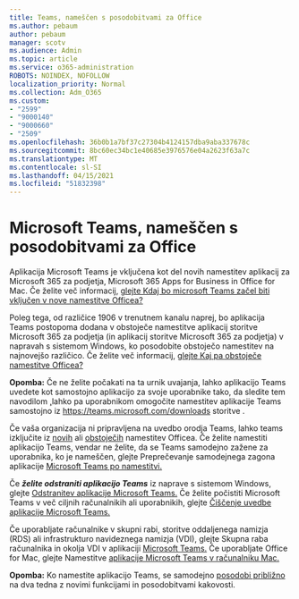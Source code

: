 ```yaml
---
title: Teams, nameščen s posodobitvami za Office
ms.author: pebaum
author: pebaum
manager: scotv
ms.audience: Admin
ms.topic: article
ms.service: o365-administration
ROBOTS: NOINDEX, NOFOLLOW
localization_priority: Normal
ms.collection: Adm_O365
ms.custom:
- "2599"
- "9000140"
- "9000660"
- "2509"
ms.openlocfilehash: 36b0b1a7bf37c27304b4124157dba9aba337678c
ms.sourcegitcommit: 8bc60ec34bc1e40685e3976576e04a2623f63a7c
ms.translationtype: MT
ms.contentlocale: sl-SI
ms.lasthandoff: 04/15/2021
ms.locfileid: "51832398"
---
```

# <a name="microsoft-teams-installed-with-office-updates"></a>Microsoft Teams, nameščen s posodobitvami za Office

Aplikacija Microsoft Teams je  vključena kot del novih namestitev aplikacij za Microsoft 365 za podjetja, Microsoft 365 Apps for Business in Office for Mac. Če želite več informacij, [glejte Kdaj bo microsoft Teams začel biti vključen v nove namestitve Officea?](https://docs.microsoft.com/deployoffice/teams-install#when-will-microsoft-teams-start-being-included-with-new-installations-of-microsoft-365-apps)

Poleg tega, od različice 1906 v trenutnem kanalu naprej, bo aplikacija Teams postopoma dodana v obstoječe namestitve aplikacij storitve Microsoft 365 za podjetja (in aplikacij storitve Microsoft 365 za podjetja) v napravah s sistemom Windows, ko posodobite obstoječo namestitev na najnovejšo različico.  Če želite več informacij, [glejte Kaj pa obstoječe namestitve Officea?](https://docs.microsoft.com/deployoffice/teams-install#what-about-existing-installations-of-microsoft-365-apps)

**Opomba:** Če ne želite počakati na ta urnik uvajanja, lahko aplikacijo Teams uvedete kot samostojno aplikacijo za svoje uporabnike tako, da sledite tem navodilom [,](https://docs.microsoft.com/MicrosoftTeams/msi-deployment)lahko pa uporabnikom omogočite namestitev aplikacije Teams samostojno iz https://teams.microsoft.com/downloads storitve .

Če vaša organizacija ni pripravljena na uvedbo  orodja Teams, lahko teams izključite iz [novih](https://docs.microsoft.com/deployoffice/teams-install#how-to-exclude-microsoft-teams-from-new-installations-of-microsoft-365-apps) ali [obstoječih](https://docs.microsoft.com/deployoffice/teams-install#use-group-policy-to-control-the-installation-of-microsoft-teams) namestitev Officea. Če želite namestiti aplikacijo Teams, vendar ne želite, da se Teams samodejno zažene za uporabnika, ko je nameščen, glejte Preprečevanje samodejnega zagona aplikacije [Microsoft Teams po namestitvi.](https://docs.microsoft.com/deployoffice/teams-install#use-group-policy-to-prevent-microsoft-teams-from-starting-automatically-after-installation)

Če ***želite odstraniti aplikacijo Teams*** iz naprave s sistemom Windows, glejte [Odstranitev aplikacije Microsoft Teams.](https://support.office.com/article/uninstall-microsoft-teams-3b159754-3c26-4952-abe7-57d27f5f4c81) Če želite počistiti Microsoft Teams v več ciljnih računalnikih ali uporabnikih, glejte [Čiščenje uvedbe aplikacije Microsoft Teams.](https://docs.microsoft.com/microsoftteams/scripts/powershell-script-teams-deployment-clean-up)

Če uporabljate računalnike v skupni rabi, storitve oddaljenega namizja (RDS) ali infrastrukturo navideznega namizja (VDI), glejte Skupna raba računalnika in okolja VDI v aplikaciji [Microsoft Teams.](https://docs.microsoft.com/deployoffice/teams-install#shared-computer-and-vdi-environments-with-microsoft-teams) Če uporabljate Office for Mac, glejte Namestitve [aplikacije Microsoft Teams v računalniku Mac.](https://docs.microsoft.com/deployoffice/teams-install#microsoft-teams-installations-on-a-mac)

**Opomba:** Ko namestite aplikacijo Teams, se samodejno [posodobi približno](https://docs.microsoft.com/deployoffice/teams-install#feature-and-quality-updates-for-microsoft-teams) na dva tedna z novimi funkcijami in posodobitvami kakovosti. 